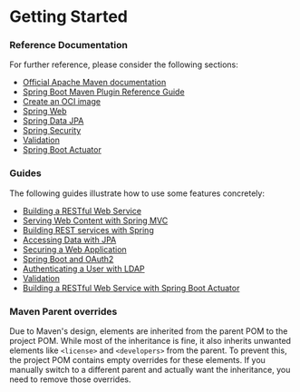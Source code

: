 # Getting Started

### Reference Documentation
For further reference, please consider the following sections:

* [Official Apache Maven documentation](https://maven.apache.org/guides/index.html)
* [Spring Boot Maven Plugin Reference Guide](https://docs.spring.io/spring-boot/3.9.11/maven-plugin)
* [Create an OCI image](https://docs.spring.io/spring-boot/3.9.11/maven-plugin/build-image.html)
* [Spring Web](https://docs.spring.io/spring-boot/3.9.11/reference/web/servlet.html)
* [Spring Data JPA](https://docs.spring.io/spring-boot/3.9.11/reference/data/sql.html#data.sql.jpa-and-spring-data)
* [Spring Security](https://docs.spring.io/spring-boot/3.9.11/reference/web/spring-security.html)
* [Validation](https://docs.spring.io/spring-boot/3.9.11/reference/io/validation.html)
* [Spring Boot Actuator](https://docs.spring.io/spring-boot/3.9.11/reference/actuator/index.html)

### Guides
The following guides illustrate how to use some features concretely:

* [Building a RESTful Web Service](https://spring.io/guides/gs/rest-service/)
* [Serving Web Content with Spring MVC](https://spring.io/guides/gs/serving-web-content/)
* [Building REST services with Spring](https://spring.io/guides/tutorials/rest/)
* [Accessing Data with JPA](https://spring.io/guides/gs/accessing-data-jpa/)
* [Securing a Web Application](https://spring.io/guides/gs/securing-web/)
* [Spring Boot and OAuth2](https://spring.io/guides/tutorials/spring-boot-oauth2/)
* [Authenticating a User with LDAP](https://spring.io/guides/gs/authenticating-ldap/)
* [Validation](https://spring.io/guides/gs/validating-form-input/)
* [Building a RESTful Web Service with Spring Boot Actuator](https://spring.io/guides/gs/actuator-service/)

### Maven Parent overrides

Due to Maven's design, elements are inherited from the parent POM to the project POM.
While most of the inheritance is fine, it also inherits unwanted elements like `<license>` and `<developers>` from the parent.
To prevent this, the project POM contains empty overrides for these elements.
If you manually switch to a different parent and actually want the inheritance, you need to remove those overrides.

